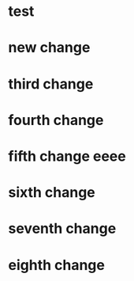 # test
# new change
# third change
# fourth change
# fifth change eeee
# sixth change
# seventh change
# eighth change
